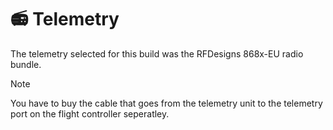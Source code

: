 # 📻 Telemetry
The telemetry selected for this build was the RFDesigns 868x-EU radio bundle. 

> [!NOTE]
> You have to buy the cable that goes from the telemetry unit to the telemetry port on the flight controller seperatley.


